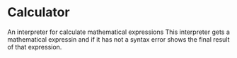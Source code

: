 # Calculator
An interpreter for calculate mathematical expressions
This interpreter gets a mathematical expressin and if it has not a syntax error shows the final result of that expression.
